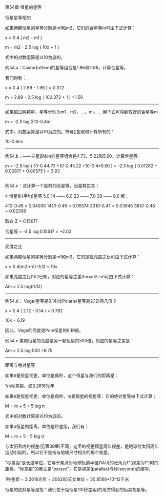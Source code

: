 第54章 恒星的星等


恒星星等相加

  如果两颗恒星的星等分别是m1和m2，它们的合星等m可由下式计算：

  x = 0.4 ( m2 - m1 )

  m = m2 - 2.5 log ( 10x + 1 )

  式中的对数运算是以10为底的。

例54.a：Castor(αGem)的星等组合是1.96和2.89，计算合星等。

  我们得到：

  x = 0.4 ( 2.89 - 1.96 ) = 0.372

  m = 2.89 - 2.5 log ( 100.372 + 1 ) =1.58

-----------------------------

  如果超过两颗星，星等分别为m1，m2，...，mi，... 用下式可得到较好的合星等m

  m = -2.5 log Σ10-0.4mi

  式中，对数运算是以10为底的。符号∑指取和计算所有的：

  10-0.4mi

----------------------------

例54.b：——三星βMon的星等组合是4.73、5.22和5.60。计算合星等。

  m = -2.5 log ( 10-0.4*4.73 +10-0.4*5.22 +10-0.4*5.60 )
    = -2.5 log ( 0.01282 + 0.00817 + 0.00575 ) = 3.93

----------------------------

例54.c：试计算一个星群的合星等，设星群包含：

4	恒星群(平均)星等	5.0
14	——	6.0
23	——	7.0
38	——	8.0
解：

 4*10-0.4*5 = 0.04000
14*10-0.4*6 = 0.05574
23*10-0.4*7 = 0.03645
38*10-0.4*8 = 0.02398

  取各 Σ = 0.15617

  合星等 = -2.5 log 0.15617 = +2.02

-----------------------------

亮度之比

  如果两颗恒星的星等分别是m1和m2，它的是视亮度之比可由下式计算：

  x = 0.4(m2-m1)    I1/I2 = 10x

  如果亮度之比I1/I2已知，对应的星等之差Δm=m2-m1可由下式计算：

  Δm = 2.5 log(I1/I2)

---------------------------------

例54.d： Vega(星等是0.14)比Polaris(星等是2.12)亮几倍？

  x = 0.4 ( 2.12 - 0.14 ) = 0.792

  10x = 6.19

因此，Vege的亮度是Pole恒星的6.19倍。

例54.e 某颗恒星的亮度是另一颗恒星的500倍，对应的星等之差是：

  Δm = 2.5 log 500 =6.75

--------------------------------

距离与绝对星等

  如果π是恒星视差，单位是角秒，这个恒星与我们的距离是：

  1/π秒差距，或3.2616光年

  如果π是恒星视差，单位是角秒，m是恒星的视星等，它的绝对星等由下式计算：

  M = m + 5 + 5 log π

  式中的对数计算是以10为底的。

  如果d恒星的距离，单位是秒差距，我们有：

  M = m + 5 - 5 log d

  与太阳系内的视差(见第39章)不同，这里的视差恒星周年视差，是地球绕太阳周年运动引起的，所以它不是指与地球尺寸相关的那个视差。

  “秒差距”是长度单位，它等于某点对地球轨道半径(1AU)的张角为1"(视差为1")时的距离。“秒差距”的英文是“parsec”，它是视差(parallax)与秒(second)的缩写。

  1秒差距 = 3.2616光年
          = 206265天文单位
          = 30.8568*10^12千米

  恒星的绝对星等是指：我们位于距恒星10(秒差距)的地方得到的恒星视星等。
